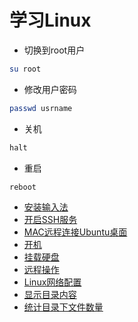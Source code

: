 # 学习Linux

* 切换到root用户
```bash
su root
```

* 修改用户密码
```bash
passwd usrname
```

* 关机
```bash
halt
```

* 重启
```bash
reboot
```

* [安装输入法](install-input-method.md)
* [开启SSH服务](open-ssh-service.md)
* [MAC远程连接Ubuntu桌面](mac-remote-connection-ubuntu-desktop.md)
* [开机](shutdown.md)
* [挂载硬盘](mount-harddisk.md)
* [远程操作](remote-operation.md)
* [Linux⽹络配置](linux-network-config.md)
* [显示目录内容](list-directory-contents.md)
* [统计目录下文件数量](number-of-files-in-the-statistics-directory.md)
